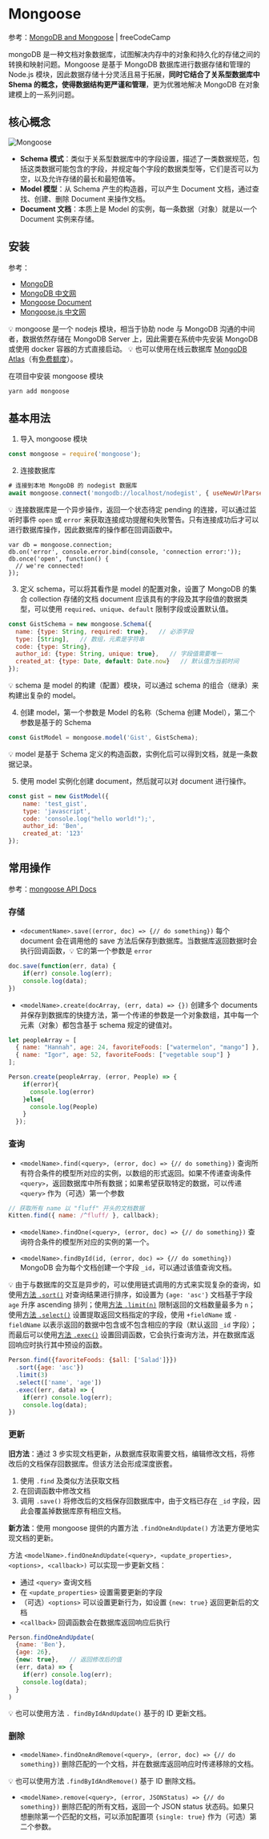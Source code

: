# Mongoose
参考：[MongoDB and Mongoose](https://www.youtube.com/playlist?list=PLhGp6N0DI_1QJMb63oecYZ3lLjrF4PnIs) | freeCodeCamp

mongoDB 是一种文档对象数据库，试图解决内存中的对象和持久化的存储之间的转换和映射问题。Mongoose 是基于 MongoDB 数据库进行数据存储和管理的 Node.js 模块，因此数据存储十分灵活且易于拓展，**同时它结合了关系型数据库中 Shema 的概念，使得数据结构更严谨和管理**，更为优雅地解决 MongoDB 在对象建模上的一系列问题。

## 核心概念
![Mongoose](_v_images/20201003212725676_17716.png)

* **Schema 模式**：类似于关系型数据库中的字段设置，描述了一类数据规范，包括这类数据可能包含的字段，并规定每个字段的数据类型等，它们是否可以为空，以及允许存储的最长和最短值等。
* **Model 模型**：从 Schema 产生的构造器，可以产生 Document 文档，通过查找、创建、删除 Document 来操作文档。
* **Document 文档**：本质上是 Model 的实例，每一条数据（对象）就是以一个 Document 实例来存储。

## 安装
参考：
* [MongoDB](https://www.mongodb.com/)
* [MongoDB 中文网](https://www.mongodb.org.cn/)
* [Mongoose Document](https://mongoosejs.com/docs/guide.html)
* [Mongoose.js 中文网](http://mongoosejs.net/)

:bulb: mongoose 是一个 nodejs 模块，相当于协助 node 与 MongoDB 沟通的中间者，数据依然存储在 MongoDB Server 上，因此需要在系统中先安装 MongoDB 或使用 docker 容器的方式直接启动。
:bulb: 也可以使用在线云数据库 [MongoDB Atlas](https://www.mongodb.com/cloud/atlas)（有[免费额度](https://www.mongodb.com/pricing)）。

在项目中安装 mongoose 模块

```bash
yarn add mongoose
```

## 基本用法
1. 导入 mongoose 模块

```js
const mongoose = require('mongoose');
```

2. 连接数据库

```js
# 连接到本地 MongoDB 的 nodegist 数据库
await mongoose.connect('mongodb://localhost/nodegist', { useNewUrlParser: true });
```

:bulb: 连接数据库是一个异步操作，返回一个状态待定 pending 的连接，可以通过监听时事件 `open` 或 `error` 来获取连接成功提醒和失败警告。只有连接成功后才可以进行数据库操作，因此数据库的操作都在回调函数中。

```
var db = mongoose.connection;
db.on('error', console.error.bind(console, 'connection error:'));
db.once('open', function() {
  // we're connected!
});
```

3. 定义 schema，可以将其看作是 model 的配置对象，设置了 MongoDB 的集合 collection 存储的文档 document 应该具有的字段及其字段值的数据类型，可以使用 `required`、`unique`、`default` 限制字段或设置默认值。

```js
const GistSchema = new mongoose.Schema({
  name: {type: String, required: true},   // 必添字段
  type: [String],   // 数组，元素是字符串
  code: {type: String},
  author_id: {type: String, unique: true},   // 字段值需要唯一
  created_at: {type: Date, default: Date.now}   // 默认值为当前时间
});
```

:bulb: schema 是 model 的构建（配置）模块，可以通过 schema 的组合（继承）来构建出复杂的 model。

4. 创建 model，第一个参数是 Model 的名称（Schema 创建 Model），第二个参数是基于的 Schema

```js
const GistModel = mongoose.model('Gist', GistSchema);
```

:bulb: model 是基于 Schema 定义的构造函数，实例化后可以得到文档，就是一条数据记录。

5. 使用 model 实例化创建 document，然后就可以对 document 进行操作。

```js
const gist = new GistModel({
    name: 'test_gist',
    type: 'javascript',
    code: 'console.log("hello world!");',
    author_id: 'Ben',
    created_at: '123'
});
```

## 常用操作
参考：[mongoose API Docs](https://mongoosejs.com/docs/api.html)

### 存储
* `<documentName>.save((error, doc) => {// do something})` 每个 document 会在调用他的 save 方法后保存到数据库。当数据库返回数据时会执行回调函数，:bulb: 它的第一个参数是 `error`

```js
doc.save(function(err, data) {
    if(err) console.log(err);
    console.log(data);
})
```

* `<modelName>.create(docArray, (err, data) => {})` 创建多个 documents 并保存到数据库的快捷方法，第一个传递的参数是一个对象数组，其中每一个元素（对象）都包含基于 schema 规定的键值对。

```js
let peopleArray = [
  { name: "Hannah", age: 24, favoriteFoods: ["watermelon", "mango"] },
  { name: "Igor", age: 52, favoriteFoods: ["vegetable soup"] }
];

Person.create(peopleArray, (error, People) => {
    if(error){
      console.log(error)
    }else{
      console.log(People)
    }
  });
```
### 查询
* `<modelName>.find(<query>, (error, doc) => {// do something})` 查询所有符合条件的模型所对应的实例，以数组的形式返回。如果不传递查询条件 `<query>`，返回数据库中所有数据；如果希望获取特定的数据，可以传递 `<query>` 作为（可选）第一个参数

```js
// 获取所有 name 以 "fluff" 开头的文档数据
Kitten.find({ name: /^fluff/ }, callback);
```

* `<modelName>.findOne(<query>, (error, doc) => {// do something})` 查询符合条件的模型所对应的实例的第一个。

* `<modelName>.findById(id, (error, doc) => {// do something})` MongoDB 会为每个文档创建一个字段 `_id`，可以通过该值查询文档。

:bulb: 由于与数据库的交互是异步的，可以使用链式调用的方式来实现复杂的查询，如使用[方法 `.sort()`](https://mongoosejs.com/docs/api/query.html#query_Query-sort) 对查询结果进行排序，如设置为 `{age: 'asc'}` 文档基于字段 `age` 升序 ascending 排列；使用[方法 `.limit(n)`](https://mongoosejs.com/docs/api/query.html#query_Query-limit) 限制返回的文档数量最多为 `n`；使用[方法 `.select()`](https://mongoosejs.com/docs/api/query.html#query_Query-select) 设置提取返回文档指定的字段，使用 `+fieldName` 或 `-fieldName` 以表示返回的数据中包含或不包含相应的字段（默认返回 `_id` 字段）；而最后可以使用[方法 `.exec()`](https://mongoosejs.com/docs/api/query.html#query_Query-exec) 设置回调函数，它会执行查询方法，并在数据库返回响应时执行其中预设的函数。

```js
Person.find({favoriteFoods: {$all: ['Salad']}})
  .sort({age: 'asc'})
  .limit(3)
  .select(['name', 'age'])
  .exec((err, data) => {
    if(err) console.log(err);
    console.log(data);
})
```

### 更新
**旧方法**：通过 3 步实现文档更新，从数据库获取需要文档，编辑修改文档，将修改后的文档保存回数据库。但该方法会形成深度嵌套。

1. 使用 `.find` 及类似方法获取文档
2. 在回调函数中修改文档
3. 调用 `.save()` 将修改后的文档保存回数据库中，由于文档已存在 `_id` 字段，因此会覆盖掉数据库原有相应文档。

**新方法**：使用 mongoose 提供的内置方法 `.findOneAndUpdate()` 方法更方便地实现文档的更新。

方法 `<modelName>.findOneAndUpdate(<query>, <update_properties>, <options>, <callback>)` 可以实现一步更新文档：
* 通过 `<query>` 查询文档
* 在 `<update_properties>` 设置需要更新的字段
* （可选）`<options>` 可以设置更新行为，如设置 `{new: true}` 返回更新后的文档
* `<callback>` 回调函数会在数据库返回响应后执行

```js
Person.findOneAndUpdate(
  {name: 'Ben'}, 
  {age: 26}, 
  {new: true},   // 返回修改后的值
  (err, data) => {
    if(err) console.log(err);
    console.log(data);
  }
)
```

:bulb: 也可以使用方法 `. findByIdAndUpdate()` 基于的 ID 更新文档。

### 删除
* `<modelName>.findOneAndRemove(<query>, (error, doc) => {// do something})` 删除匹配的一个文档，并在数据库返回响应时传递移除的文档。

:bulb: 也可以使用方法 `.findByIdAndRemove()` 基于 ID 删除文档。

* `<modelName>.remove(<query>, (error, JSONStatus) => {// do something})` 删除匹配的所有文档，返回一个 JSON status 状态码。如果只想删除第一个匹配的文档，可以添加配置项 `{single: true}` 作为（可选）第二个参数。


